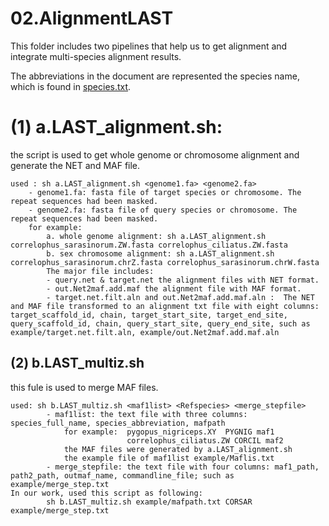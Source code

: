 # 02.AlignmentLAST
This folder includes two pipelines that help us to get alignment and integrate multi-species alignment results.

The abbreviations in the document are represented the species name, which is found in [species.txt](https://github.com/Dived-Jin/Gecko_Sexchromosome/blob/af3026331796bd45a6fcf1bb4dc1415eb5a400ed/species.txt).

# (1) a.LAST_alignment.sh:
the script is used to get whole genome or chromosome alignment and generate the NET and MAF file.
```
used : sh a.LAST_alignment.sh <genome1.fa> <genome2.fa>
    - genome1.fa: fasta file of target species or chromosome. The repeat sequences had been masked.
    - genome2.fa: fasta file of query species or chromosome. The repeat sequences had been masked.
    for example: 
        a. whole genome alignment: sh a.LAST_alignment.sh correlophus_sarasinorum.ZW.fasta correlophus_ciliatus.ZW.fasta
        b. sex chromosome alignment: sh a.LAST_alignment.sh correlophus_sarasinorum.chrZ.fasta correlophus_sarasinorum.chrW.fasta
        The major file includes: 
        - query.net & target.net the alignment files with NET format.
        - out.Net2maf.add.maf the alignment file with MAF format.
        - target.net.filt.aln and out.Net2maf.add.maf.aln :  The NET and MAF file transformed to an alignment txt file with eight columns: target_scaffold_id, chain, target_start_site, target_end_site, query_scaffold_id, chain, query_start_site, query_end_site, such as example/target.net.filt.aln, example/out.Net2maf.add.maf.aln
```

## (2) b.LAST_multiz.sh
this fule is used to merge MAF files.
```
used: sh b.LAST_multiz.sh <maf1list> <Refspecies> <merge_stepfile>
        - maf1list: the text file with three columns: species_full_name, species_abbreviation, mafpath
            for example:  pygopus_nigriceps.XY  PYGNIG maf1
                          correlophus_ciliatus.ZW CORCIL maf2
            the MAF files were generated by a.LAST_alignment.sh  
            the example file of maf1list example/Maflis.txt
        - merge_stepfile: the text file with four columns: maf1_path, path2_path, outmaf_name, commandline_file; such as example/merge_step.txt 
In our work, used this script as following:
        sh b.LAST_multiz.sh example/mafpath.txt CORSAR example/merge_step.txt
```
